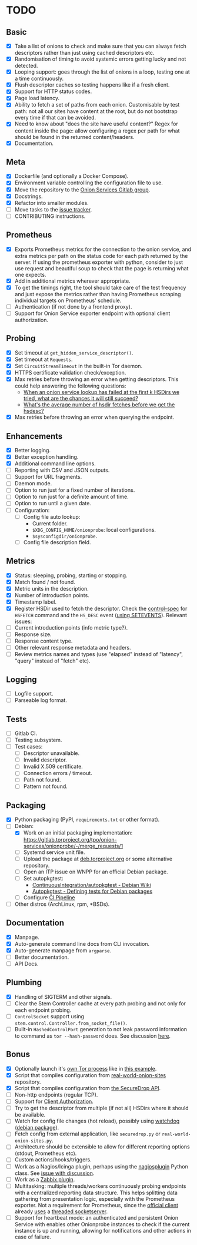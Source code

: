 # TODO

## Basic

* [x] Take a list of onions to check and make sure that you can always fetch
      descriptors rather than just using cached descriptors etc.
* [x] Randomisation of timing to avoid systemic errors getting lucky and not
      detected.
* [x] Looping support: goes through the list of onions in a loop, testing one
      at a time continuously.
* [x] Flush descriptor caches so testing happens like if a fresh client.
* [x] Support for HTTP status codes.
* [x] Page load latency.
* [x] Ability to fetch a set of paths from each onion.
      Customisable by test path: not all our sites have content at the root,
      but do not bootstrap every time if that can be avoided.
* [x] Need to know about "does the site have useful content?"
      Regex for content inside the page: allow configuring a regex per path for
      what should be found in the returned content/headers.
* [x] Documentation.

## Meta

* [x] Dockerfile (and optionally a Docker Compose).
* [x] Environment variable controlling the configuration file to use.
* [x] Move the repository to the [Onion Services Gitlab group](https://gitlab.torproject.org/tpo/onion-services).
* [x] Docstrings.
* [x] Refactor into smaller modules.
* [ ] Move tasks to the [issue tracker](https://gitlab.torproject.org/tpo/onion-services/onionprobe/-/issues).
* [ ] CONTRIBUTING instructions.

## Prometheus

* [x] Exports Prometheus metrics for the connection to the onion service, and
      extra metrics per path on the status code for each path returned by the server.
      If using the prometheus exporter with python, consider to just use request and
      beautiful soup to check that the page is returning what one expects.
* [x] Add in additional metrics wherever appropriate.
* [x] To get the timings right, the tool should take care of the test frequency and
      just expose the metrics rather than having Prometheus scraping individual
      targets on Prometheus' schedule.
* [ ] Authentication (if not done by a frontend proxy).
* [ ] Support for Onion Service exporter endpoint with optional client authorization.

## Probing

* [x] Set timeout at `get_hidden_service_descriptor()`.
* [x] Set timeout at `Requests`.
* [x] Set `CircuitStreamTimeout` in the built-in Tor daemon.
* [x] HTTPS certificate validation check/exception.
* [x] Max retries before throwing an error when getting descriptors.
      This could help answering the following questions:
    * [When an onion service lookup has failed at the first k HSDirs we tried, what are the chances it will still succeed?](https://gitlab.torproject.org/tpo/network-health/analysis/-/issues/28)
    * [What's the average number of hsdir fetches before we get the hsdesc?](https://gitlab.torproject.org/tpo/core/tor/-/issues/13208)
* [x] Max retries before throwing an error when querying the endpoint.

## Enhancements

* [x] Better logging.
* [x] Better exception handling.
* [x] Additional command line options.
* [ ] Reporting with CSV and JSON outputs.
* [ ] Support for URL fragments.
* [ ] Daemon mode.
* [ ] Option to run just for a fixed number of iterations.
* [ ] Option to run just for a definite amount of time.
* [ ] Option to run until a given date.
* [ ] Configuration:
  * [ ] Config file auto lookup:
    * Current folder.
    * `$XDG_CONFIG_HOME/onionprobe`: local configurations.
    * `$sysconfigdir/onionprobe`.
  * [ ] Config file description field.

## Metrics

* [x] Status: sleeping, probing, starting or stopping.
* [x] Match found / not found.
* [x] Metric units in the description.
* [x] Number of introduction points.
* [x] Timestamp label.
* [x] Register HSDir used to fetch the descriptor.
      Check the [control-spec](https://gitlab.torproject.org/tpo/core/torspec/-/blob/main/control-spec.txt)
      for `HSFETCH` command and the `HS_DESC` event ([using SETEVENTS](https://stem.torproject.org/tutorials/down_the_rabbit_hole.html)).
      Relevant issues:
* [ ] Current introduction points (info metric type?).
* [ ] Response size.
* [ ] Response content type.
* [ ] Other relevant response metadata and headers.
* [ ] Review metrics names and types (use "elapsed" instead of "latency", "query" instead of "fetch" etc).

## Logging

* [ ] Logfile support.
* [ ] Parseable log format.

## Tests

* [ ] Gitlab CI.
* [ ] Testing subsystem.
* [ ] Test cases:
  * [ ] Descriptor unavailable.
  * [ ] Invalid descriptor.
  * [ ] Invalid X.509 certificate.
  * [ ] Connection errors / timeout.
  * [ ] Path not found.
  * [ ] Pattern not found.

## Packaging

* [x] Python packaging (PyPI, `requirements.txt` or other format).
* [ ] Debian:
  * [x] Work on an initial packaging implementation:
        https://gitlab.torproject.org/tpo/onion-services/onionprobe/-/merge_requests/1
  * [ ] Systemd service unit file.
  * [ ] Upload the package at [deb.torproject.org](http://deb.torproject.org) or some alternative repository.
  * [ ] Open an ITP issue on WNPP for an official Debian package.
  * [ ] Set autopkgtest:
      * [ContinuousIntegration/autopkgtest - Debian Wiki](https://wiki.debian.org/ContinuousIntegration/autopkgtest)
      * [Autopkgtest - Defining tests for Debian packages](https://people.debian.org/~eriberto/README.package-tests.html)
  * [ ] Configure [CI Pipeline](https://salsa.debian.org/salsa-ci-team/pipeline)
* [ ] Other distros (ArchLinux, rpm, *BSDs).

## Documentation

* [x] Manpage.
* [x] Auto-generate command line docs from CLI invocation.
* [x] Auto-generate manpage from `argparse`.
* [ ] Better documentation.
* [ ] API Docs.

## Plumbing

* [x] Handling of SIGTERM and other signals.
* [ ] Clear the Stem Controller cache at every path probing and not only for each endpoint probing.
* [ ] `ControlSocket` support using `stem.control.Controller.from_socket_file()`.
* [ ] Built-in `HashedControlPort` generation to not leak password information to command as `tor --hash-password` does.
      See discussion [here](https://tor.stackexchange.com/questions/6448/how-does-the-tor-hash-password-option-work#12068).

## Bonus

* [x] Optionally launch it's [own Tor process](https://stem.torproject.org/api/process.html)
      like in [this example](https://stem.torproject.org/tutorials/to_russia_with_love.html#using-pycurl).
* [x] Script that compiles configuration from [real-world-onion-sites](https://github.com/alecmuffett/real-world-onion-sites) repository.
* [x] Script that compiles configuration from [the SecureDrop API](https://securedrop.org/api/v1/directory/).
* [ ] Non-http endpoints (regular TCP).
* [ ] Support for [Client Authorization](https://community.torproject.org/onion-services/advanced/client-auth/).
* [ ] Try to get the descriptor from multiple (if not all) HSDirs where it should be available.
* [ ] Watch for config file changes (hot reload), possibly using
      [watchdog](https://pythonhosted.org/watchdog/) ([debian package](https://tracker.debian.org/pkg/python-watchdog)).
* [ ] Fetch config from external application, like `securedrop.py` or `real-world-onion-sites.py`.
* [ ] Architecture should be extensible to allow for different reporting options (stdout, Prometheus etc).
* [ ] Custom actions/hooks/triggers.
* [ ] Work as a Nagios/Icinga plugin, perhaps using the [nagiosplugin](https://pypi.org/project/nagiosplugin/) Python class.
      See [issue with discussion](https://gitlab.torproject.org/tpo/tpa/team/-/issues/27634).
* [ ] Work as a [Zabbix plugin](https://www.zabbix.com/integrations/python).
* [ ] Multitasking: multiple threads/workers continuously probing endpoints
      with a centralized reporting data structure. This helps splitting
      data gathering from presentation logic, especially with the Prometheus
      exporter. Not a requirement for Prometheus, since the [official client](https://github.com/prometheus/client_python)
      already [uses](https://github.com/prometheus/client_python/blob/789b24a47148f63109626958fe2eb1ad9231f9c3/prometheus_client/exposition.py#L142)
      a [threaded socketserver](https://docs.python.org/3.8/library/socketserver.html#socketserver.ThreadingMixIn).
* [ ] Support for heartbeat mode: an authenticated and persistent Onion Service
      with enables other Onionprobe instances to check if the current instance is
      up and running, allowing for notifications and other actions in case of
      failure.

